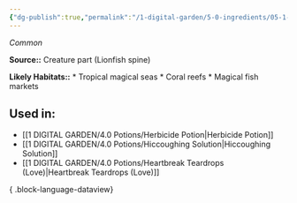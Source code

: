 ```yaml
---
{"dg-publish":true,"permalink":"/1-digital-garden/5-0-ingredients/05-1-creatures/powdered-lionfish-spine/","tags":["ingredient","common"]}
---
```


*Common*

**Source::** Creature part (Lionfish spine)

**Likely Habitats::** * Tropical magical seas * Coral reefs * Magical fish markets

## Used in:

- [[1 DIGITAL GARDEN/4.0 Potions/Herbicide Potion\|Herbicide Potion]]
- [[1 DIGITAL GARDEN/4.0 Potions/Hiccoughing Solution\|Hiccoughing Solution]]
- [[1 DIGITAL GARDEN/4.0 Potions/Heartbreak Teardrops (Love)\|Heartbreak Teardrops (Love)]]

{ .block-language-dataview}

